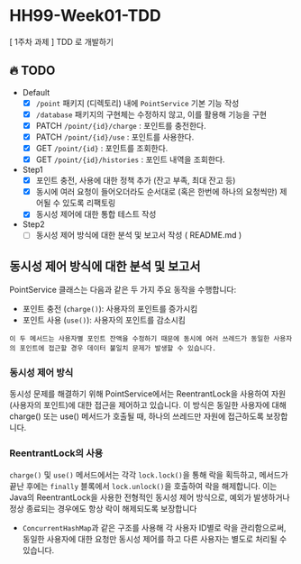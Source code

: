 # HH99-Week01-TDD
[ 1주차 과제 ] TDD 로 개발하기 

## 🔥 TODO
- Default
  - [X] `/point` 패키지 (디렉토리) 내에 `PointService` 기본 기능 작성
  - [X] `/database` 패키지의 구현체는 수정하지 않고, 이를 활용해 기능을 구현
  - [X] PATCH  `/point/{id}/charge` : 포인트를 충전한다.
  - [X] PATCH `/point/{id}/use` : 포인트를 사용한다.
  - [X] GET `/point/{id}` : 포인트를 조회한다.
  - [X] GET `/point/{id}/histories` : 포인트 내역을 조회한다.
- Step1
  - [X] 포인트 충전, 사용에 대한 정책 추가 (잔고 부족, 최대 잔고 등)
  - [X] 동시에 여러 요청이 들어오더라도 순서대로 (혹은 한번에 하나의 요청씩만) 제어될 수 있도록 리팩토링
  - [X] 동시성 제어에 대한 통합 테스트 작성
- Step2
  - [ ] 동시성 제어 방식에 대한 분석 및 보고서 작성 ( README.md )
 
## 동시성 제어 방식에 대한 분석 및 보고서
PointService 클래스는 다음과 같은 두 가지 주요 동작을 수행합니다:

- 포인트 충전 (`charge()`): 사용자의 포인트를 증가시킴
- 포인트 사용 (`use()`): 사용자의 포인트를 감소시킴

``이 두 메서드는 사용자별 포인트 잔액을 수정하기 때문에 동시에 여러 쓰레드가 동일한 사용자의 포인트에 접근할 경우 데이터 불일치 문제가 발생할 수 있습니다.``

### 동시성 제어 방식

동시성 문제를 해결하기 위해 PointService에서는 ReentrantLock을 사용하여 자원(사용자의 포인트)에 대한 접근을 제어하고 있습니다.
이 방식은 동일한 사용자에 대해 charge() 또는 use() 메서드가 호출될 때,
하나의 쓰레드만 자원에 접근하도록 보장합니다.

### ReentrantLock의 사용

`charge()` 및 `use()` 메서드에서는 각각 `lock.lock()`을 통해 락을 획득하고, 메서드가 끝난 후에는 `finally` 블록에서 `lock.unlock()`을 호출하여 락을 해제합니다.
이는 Java의 ReentrantLock을 사용한 전형적인 동시성 제어 방식으로, 예외가 발생하거나 정상 종료되는 경우에도 항상 락이 해제되도록 보장합니다

- `ConcurrentHashMap`과 같은 구조를 사용해 각 사용자 ID별로 락을 관리함으로써, 동일한 사용자에 대한 요청만 동시성 제어를 하고 다른 사용자는 별도로 처리될 수 있습니다.

